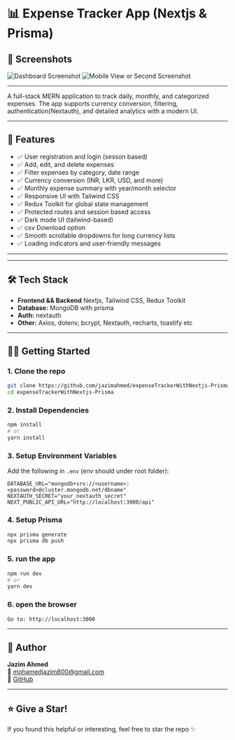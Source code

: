 # 📊 Expense Tracker App (Nextjs & Prisma)

## 📸 Screenshots

![Dashboard Screenshot](https://i.ibb.co/k6W9bvCj/app-dash-2.png)
![Mobile View or Second Screenshot](https://i.ibb.co/GQnBWLFK/image.png)

---


A full-stack MERN application to track daily, monthly, and categorized expenses. The app supports currency conversion, filtering, authentication(Nextauth), and detailed analytics with a modern UI.

---

## 🚀 Features

- ✅ User registration and login (sesson based)
- ✅ Add, edit, and delete expenses
- ✅ Filter expenses by category, date range
- ✅ Currency conversion (INR, LKR, USD, and more)
- ✅ Monthly expense summary with year/month selector
- ✅ Responsive UI with Tailwind CSS
- ✅ Redux Toolkit for global state management
- ✅ Protected routes and session based access
- ✅ Dark mode UI (tailwind-based)
- ✅ csv Download option
- ✅ Smooth scrollable dropdowns for long currency lists
- ✅ Loading indicators and user-friendly messages

---

---

## 🛠️ Tech Stack

- **Frontend && Backend** Nextjs, Tailwind CSS, Redux Toolkit
- **Database:** MongoDB with prisma
- **Auth:** nextauth
- **Other:** Axios, dotenv, bcrypt, Nextauth, recharts, toastify etc

---

## 🧑‍💻 Getting Started

### 1. **Clone the repo**

```bash
git clone https://github.com/jazimahmed/expenseTrackerWithNextjs-Prisma.git
cd expenseTrackerWithNextjs-Prisma
```

### 2. **Install Dependencies**

```bash
npm install
# or
yarn install
```
### 3. **Setup Environment Variables**
Add the following in `.env` (env should under root folder):

```
DATABASE_URL="mongodb+srv://<username>:<password>@cluster.mongodb.net/dbname"
NEXTAUTH_SECRET="your_nextauth_secret"
NEXT_PUBLIC_API_URL="http://localhost:3000/api"
```
### 4. **Setup Prisma**

```bash
npx prisma generate
npx prisma db push
```
### 5. **run the app**

```bash
npm run dev
# or
yarn dev
```
### 6. **open the browser**

```bash
Go to: http://localhost:3000
```



---

## 🙌 Author

**Jazim Ahmed**  
📧 mohamedjazim800@gmail.com  
🔗 [GitHub](https://github.com/jazimahmed)

---

## ⭐ Give a Star!

If you found this helpful or interesting, feel free to star the repo ✨

